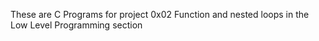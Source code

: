 These are C Programs for project 0x02 Function and nested loops in the Low Level Programming section

